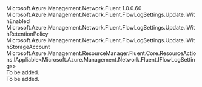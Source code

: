 <Type Name="IUpdate" FullName="Microsoft.Azure.Management.Network.Fluent.FlowLogSettings.Update.IUpdate">
  <TypeSignature Language="C#" Value="public interface IUpdate : Microsoft.Azure.Management.Network.Fluent.FlowLogSettings.Update.IWithEnabled, Microsoft.Azure.Management.Network.Fluent.FlowLogSettings.Update.IWithRetentionPolicy, Microsoft.Azure.Management.Network.Fluent.FlowLogSettings.Update.IWithStorageAccount, Microsoft.Azure.Management.ResourceManager.Fluent.Core.ResourceActions.IAppliable&lt;Microsoft.Azure.Management.Network.Fluent.IFlowLogSettings&gt;" />
  <TypeSignature Language="ILAsm" Value=".class public interface auto ansi abstract IUpdate implements class Microsoft.Azure.Management.Network.Fluent.FlowLogSettings.Update.IWithEnabled, class Microsoft.Azure.Management.Network.Fluent.FlowLogSettings.Update.IWithRetentionPolicy, class Microsoft.Azure.Management.Network.Fluent.FlowLogSettings.Update.IWithStorageAccount, class Microsoft.Azure.Management.ResourceManager.Fluent.Core.ResourceActions.IAppliable`1&lt;class Microsoft.Azure.Management.Network.Fluent.IFlowLogSettings&gt;, class Microsoft.Azure.Management.ResourceManager.Fluent.Core.ResourceActions.IIndexable" />
  <TypeSignature Language="DocId" Value="T:Microsoft.Azure.Management.Network.Fluent.FlowLogSettings.Update.IUpdate" />
  <TypeSignature Language="VB.NET" Value="Public Interface IUpdate&#xA;Implements IAppliable(Of IFlowLogSettings), IWithEnabled, IWithRetentionPolicy, IWithStorageAccount" />
  <TypeSignature Language="F#" Value="type IUpdate = interface&#xA;    interface IAppliable&lt;IFlowLogSettings&gt;&#xA;    interface IIndexable&#xA;    interface IWithEnabled&#xA;    interface IWithStorageAccount&#xA;    interface IWithRetentionPolicy" />
  <AssemblyInfo>
    <AssemblyName>Microsoft.Azure.Management.Network.Fluent</AssemblyName>
    <AssemblyVersion>1.0.0.60</AssemblyVersion>
  </AssemblyInfo>
  <Interfaces>
    <Interface>
      <InterfaceName>Microsoft.Azure.Management.Network.Fluent.FlowLogSettings.Update.IWithEnabled</InterfaceName>
    </Interface>
    <Interface>
      <InterfaceName>Microsoft.Azure.Management.Network.Fluent.FlowLogSettings.Update.IWithRetentionPolicy</InterfaceName>
    </Interface>
    <Interface>
      <InterfaceName>Microsoft.Azure.Management.Network.Fluent.FlowLogSettings.Update.IWithStorageAccount</InterfaceName>
    </Interface>
    <Interface>
      <InterfaceName>Microsoft.Azure.Management.ResourceManager.Fluent.Core.ResourceActions.IAppliable&lt;Microsoft.Azure.Management.Network.Fluent.IFlowLogSettings&gt;</InterfaceName>
    </Interface>
  </Interfaces>
  <Docs>
    <summary>To be added.</summary>
    <remarks>To be added.</remarks>
  </Docs>
  <Members />
</Type>